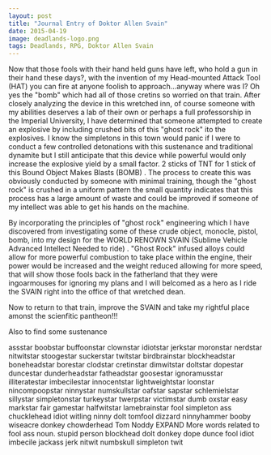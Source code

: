 ```yaml
---
layout: post
title: "Journal Entry of Doktor Allen Svain"
date: 2015-04-19
image: deadlands-logo.png 
tags: Deadlands, RPG, Doktor Allen Svain
---
```


Now that those fools with their hand held guns have left, who hold a gun in their hand these days?, with the invention of my Head-mounted Attack Tool (HAT) you can fire at anyone foolish to approach...anyway where was I? Oh yes the "bomb" which had all of those cretins so worried on that train.  After closely analyzing the device in this wretched inn, of course someone with my abilities deserves a lab of their own or perhaps a full professorship in the Imperial University, I have determined that someone attempted to create an explosive by including crushed bits of this "ghost rock" ito the explosives.  I know the simpletons in this town would panic if I were to conduct a few controlled detonations with this sustenance and traditional dynamite but I still anticipate that this device while powerful would only increase the explosive yield by a small factor.  2 sticks of TNT for 1 stick of this Bound Object Makes Blasts (BOMB) .  The process to create this was obviously conducted by someone with minimal training, though the "ghost rock" is crushed in a uniform pattern the small quantity indicates that this process has a large amount of waste and could be improved if someone of my intellect was able to get his hands on the machine.  

By incorporating the principles of "ghost rock" engineering which I have discovered from investigating some of these crude object, monocle, pistol, bomb, into my design for the WORLD RENOWN SVAIN (Sublime Vehicle Advanced Intellect Needed to ride) .  "Ghost Rock" infused alloys could allow for more powerful combustion to take place within the engine, their power would be increased and the weight reduced allowing for more speed, that will show those fools back in the fatherland that they were ingoarmouses for ignoring my plans and I will belcomed as a hero as I ride the SVAIN right into the office of that wretched dean.

Now to return to that train, improve the SVAIN and take my rightful place amonst the scienfitic pantheon!!!

Also to find some sustenance


assstar
boobstar
buffoonstar
clownstar
idiotstar
jerkstar
moronstar
nerdstar
nitwitstar
stoogestar
suckerstar
twitstar
birdbrainstar
blockheadstar
boneheadstar
borestar
clodstar
cretinstar
dimwitstar
doltstar
dopestar
duncestar
dunderheadstar
fatheadstar
goosestar
ignoramusstar
illiteratestar
imbecilestar
innocentstar
lightweightstar
loonstar
nincompoopstar
ninnystar
numskullstar
oafstar
sapstar
schlemielstar
sillystar
simpletonstar
turkeystar
twerpstar
victimstar
dumb oxstar
easy markstar
fair gamestar
halfwitstar
lamebrainstar
fool
simpleton
ass
chucklehead
idiot
witling
ninny
dolt
tomfool
dizzard
ninnyhammer
booby
wiseacre
donkey
chowderhead
Tom Noddy
EXPAND
More words related to fool
ass
noun. stupid person
blockhead
dolt
donkey
dope
dunce
fool
idiot
imbecile
jackass
jerk
nitwit
numbskull
simpleton
twit